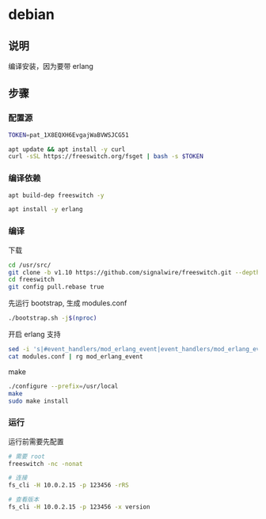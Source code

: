 # debian

## 说明

编译安装，因为要带 erlang

## 步骤

### 配置源

```sh
TOKEN=pat_1X8EQXH6EvgajWaBVWSJCG51

apt update && apt install -y curl
curl -sSL https://freeswitch.org/fsget | bash -s $TOKEN
```

### 编译依赖

```sh
apt build-dep freeswitch -y
```

```sh
apt install -y erlang
```

### 编译

下载

```sh
cd /usr/src/
git clone -b v1.10 https://github.com/signalwire/freeswitch.git --depth=1
cd freeswitch
git config pull.rebase true
```

先运行 bootstrap, 生成 modules.conf

```sh
./bootstrap.sh -j$(nproc)
```

开启 erlang 支持

```sh
sed -i 's|#event_handlers/mod_erlang_event|event_handlers/mod_erlang_event|g' modules.conf
cat modules.conf | rg mod_erlang_event
```

make

```sh
./configure --prefix=/usr/local
make
sudo make install
```

### 运行

运行前需要先配置

```sh
# 需要 root
freeswitch -nc -nonat

# 连接
fs_cli -H 10.0.2.15 -p 123456 -rRS

# 查看版本
fs_cli -H 10.0.2.15 -p 123456 -x version
```
